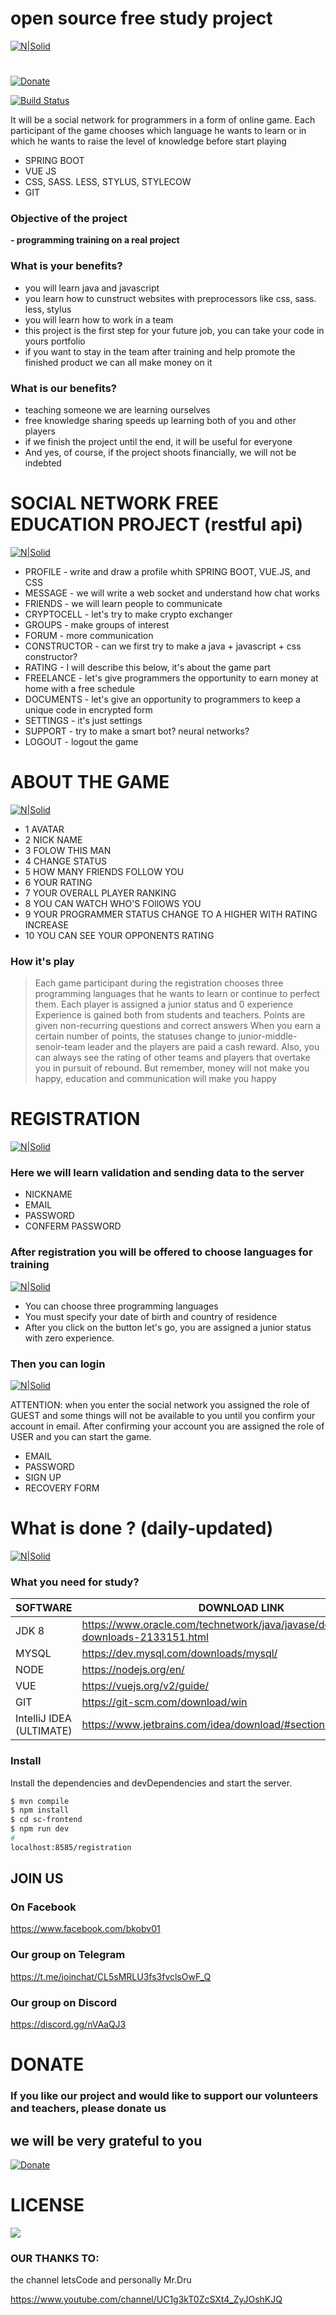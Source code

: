 # open source free study project


[![N|Solid](https://cdn1.savepice.ru/uploads/2019/1/11/7f60ac45e4efb8b5e828bcabe30ce709-full.png)](https://cdn1.savepice.ru/uploads/2019/1/11/7f60ac45e4efb8b5e828bcabe30ce709-full.png)
#
[![Donate](https://cdn1.savepice.ru/uploads/2019/1/16/2368d4a1a2c425348ce112a5e16a8092-full.png)](https://www.paypal.com/cgi-bin/webscr?cmd=_s-xclick&hosted_button_id=HLF88JDGTX3BY)

[![Build Status](https://travis-ci.org/joemccann/dillinger.svg?branch=master)](https://travis-ci.org/joemccann/dillinger)

It will be a social network for programmers in a form of online game.
Each participant of the game chooses which language he wants to learn or in which he wants to raise the level of knowledge before start playing

  - SPRING BOOT
  - VUE JS
  - CSS, SASS. LESS, STYLUS, STYLECOW
  - GIT

### Objective of the project

**- programming training on a real project**

### What is your benefits?
- you will learn java and javascript
- you learn how to cunstruct websites with preprocessors like css, sass. less, stylus
- you will learn how to work in a team
- this project is the first step for your future job, you can take your code in yours portfolio
- if you want to stay in the team after training and help promote the finished product we can all make money on it

### What is our benefits? 
- teaching someone we are learning ourselves
- free knowledge sharing speeds up learning both of you and other players
- if we finish the project until the end, it will be useful for everyone
- And yes, of course, if the project shoots financially, we will not be indebted

# SOCIAL NETWORK FREE EDUCATION PROJECT (restful api)

[![N|Solid](https://cdn1.savepice.ru/uploads/2019/1/11/a344d003cc8f373490135befedeb9e9c-full.png)](https://cdn1.savepice.ru/uploads/2019/1/11/7f60ac45e4efb8b5e828bcabe30ce709-full.png)



  - PROFILE - write and draw a profile whith SPRING BOOT, VUE.JS, and CSS
  - MESSAGE - we will write a web socket and understand how chat works
  - FRIENDS - we will learn people to communicate
  - CRYPTOCELL - let's try to make crypto exchanger
  - GROUPS - make groups of interest
  - FORUM - more communication
  - CONSTRUCTOR - can we first try to make a java + javascript + css constructor?
  - RATING - I will describe this below, it's about the game part
  - FREELANCE - let's give programmers the opportunity to earn money at home with a free schedule
  - DOCUMENTS - let's give an opportunity to programmers to keep a unique code in encrypted form
  - SETTINGS - it's just settings
  - SUPPORT - try to make a smart bot? neural networks?
  - LOGOUT - logout the game

# ABOUT THE GAME

[![N|Solid](https://cdn1.savepice.ru/uploads/2019/1/12/f9e65499e0f7371f7b98350e41a554f1-full.png)](https://cdn1.savepice.ru/uploads/2019/1/11/7f60ac45e4efb8b5e828bcabe30ce709-full.png)
  - 1 AVATAR
  - 2 NICK NAME
  - 3 FOLOW THIS MAN
  - 4 CHANGE STATUS
  - 5 HOW MANY FRIENDS FOLLOW YOU
  - 6 YOUR RATING
  - 7 YOUR OVERALL PLAYER RANKING
  - 8 YOU CAN WATCH WHO'S FOllOWS YOU
  - 9 YOUR PROGRAMMER STATUS CHANGE TO A HIGHER WITH RATING INCREASE
  - 10 YOU CAN SEE YOUR OPPONENTS RATING


### How it's play

>Each game participant during the registration chooses three programming languages ​​that he wants to learn or continue to perfect them.
>Each player is assigned a junior status and 0 experience
>Experience is gained both from students and teachers.
>Points are given non-recurring questions and correct answers
>When you earn a certain number of points, the statuses change to junior-middle-senoir-team leader and the players are paid a cash reward.
>Also, you can always see the rating of other teams and players that overtake you in pursuit of rebound.
>But remember, money will not make you happy, education and communication will make you happy

# REGISTRATION
[![N|Solid](https://cdn1.savepice.ru/uploads/2019/1/12/4a65c230fb0a954f4d48816dc67c0d69-full.png)](https://cdn1.savepice.ru/uploads/2019/1/12/4a65c230fb0a954f4d48816dc67c0d69-full.png)
### Here we will learn validation and sending data to the server
- NICKNAME
- EMAIL
- PASSWORD
- CONFERM PASSWORD

### After registration you will be offered to choose languages ​​for training

[![N|Solid](https://cdn1.savepice.ru/uploads/2019/1/12/6a651faffe3c57a6e3a7038485425960-full.png)](https://cdn1.savepice.ru/uploads/2019/1/12/6a651faffe3c57a6e3a7038485425960-full.png)

- You can choose three programming languages
- You must specify your date of birth and country of residence
- After you click on the button let's go, you are assigned a junior status with zero experience.


### Then you can login

[![N|Solid](https://cdn1.savepice.ru/uploads/2019/1/12/8938b6ea3df48a11c597f2e79eddc045-full.png)](https://cdn1.savepice.ru/uploads/2019/1/12/8938b6ea3df48a11c597f2e79eddc045-full.png)


ATTENTION: when you enter the social network you assigned the role of GUEST and some things will not be available to you until you confirm your account in email. After confirming your account you are assigned the role of USER and you can start the game.

- EMAIL
- PASSWORD
- SIGN UP
- RECOVERY FORM

# What is done ? (daily-updated)

[![N|Solid](https://cdn1.savepice.ru/uploads/2019/1/16/10f446285c7dff9434747a64a65e9d36-full.png)](https://github.com/Osprey-IT/bkob/wiki/What-is-done-(daily-updated))

### What you need for study?

| SOFTWARE | DOWNLOAD LINK |
| ------ | ------ |
| JDK 8 | https://www.oracle.com/technetwork/java/javase/downloads/jdk8-downloads-2133151.html
| MYSQL | https://dev.mysql.com/downloads/mysql/ |
| NODE | https://nodejs.org/en/ |
| VUE | https://vuejs.org/v2/guide/ |
| GIT | https://git-scm.com/download/win |
| IntelliJ IDEA (ULTIMATE) | https://www.jetbrains.com/idea/download/#section=windows |

### Install

Install the dependencies and devDependencies and start the server.

```sh
$ mvn compile
$ npm install
$ cd sc-frontend
$ npm run dev
#
localhost:8585/registration
```

## JOIN US

### On Facebook
https://www.facebook.com/bkobv01

### Our group on Telegram
https://t.me/joinchat/CL5sMRLU3fs3fvclsOwF_Q

### Our group on Discord
https://discord.gg/nVAaQJ3

# DONATE

### If you like our project and would like to support our volunteers and teachers, please donate us 
## we will be very grateful to you

[![Donate](https://img.shields.io/badge/Donate-PayPal-green.svg)](https://www.paypal.com/cgi-bin/webscr?cmd=_s-xclick&hosted_button_id=HLF88JDGTX3BY)

# LICENSE
[![](https://img.shields.io/badge/LICENSE-MIT-blue.svg)](https://github.com/Osprey-IT/bkob/blob/master/LICENSE)


### OUR THANKS TO:
the channel letsCode and personally Mr.Dru

https://www.youtube.com/channel/UC1g3kT0ZcSXt4_ZyJOshKJQ


